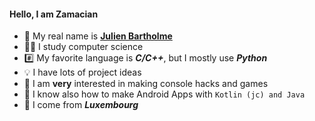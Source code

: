 #### Hello, I am Zamacian
- 👀 My real name is [**Julien Bartholme**](https://github.com/Zamacian)
- 👨‍🎓 I study computer science
- #️⃣ My favorite language is *__C/C++__*, but I mostly use *__Python__*
- 💡 I have lots of project ideas
- 👾 I am __very__ interested in making console hacks and games
- 🤳 I know also how to make Android Apps with ```Kotlin (jc) and Java```
- 💸 I come from ***Luxembourg***
